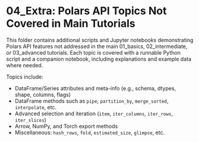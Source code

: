 # 04_Extra: Polars API Topics Not Covered in Main Tutorials

This folder contains additional scripts and Jupyter notebooks demonstrating Polars API features not addressed in the main 01_basics, 02_intermediate, or 03_advanced tutorials. Each topic is covered with a runnable Python script and a companion notebook, including explanations and example data where needed.

Topics include:

- DataFrame/Series attributes and meta-info (e.g., schema, dtypes, shape, columns, flags)
- DataFrame methods such as `pipe`, `partition_by`, `merge_sorted`, `interpolate`, etc.
- Advanced selection and iteration (`item`, `iter_columns`, `iter_rows`, `iter_slices`)
- Arrow, NumPy, and Torch export methods
- Miscellaneous: `hash_rows`, `fold`, `estimated_size`, `glimpse`, etc.
